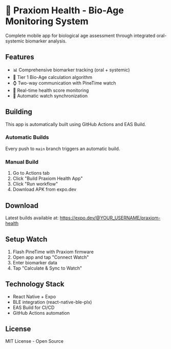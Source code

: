 # 🏥 Praxiom Health - Bio-Age Monitoring System

Complete mobile app for biological age assessment through integrated oral-systemic biomarker analysis.

## Features

- 📊 Comprehensive biomarker tracking (oral + systemic)
- 🧬 Tier 1 Bio-Age calculation algorithm
- ⌚ Two-way communication with PineTime watch
- 📱 Real-time health score monitoring
- 🔄 Automatic watch synchronization

## Building

This app is automatically built using GitHub Actions and EAS Build.

### Automatic Builds

Every push to `main` branch triggers an automatic build.

### Manual Build

1. Go to Actions tab
2. Click "Build Praxiom Health App"
3. Click "Run workflow"
4. Download APK from expo.dev

## Download

Latest builds available at: https://expo.dev/@YOUR_USERNAME/praxiom-health

## Setup Watch

1. Flash PineTime with Praxiom firmware
2. Open app and tap "Connect Watch"
3. Enter biomarker data
4. Tap "Calculate & Sync to Watch"

## Technology Stack

- React Native + Expo
- BLE integration (react-native-ble-plx)
- EAS Build for CI/CD
- GitHub Actions automation

## License

MIT License - Open Source
